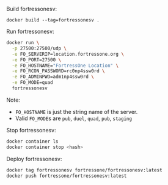 Build fortressonesv:

```
docker build --tag=fortressonesv .
```


Run fortressonesv:

```sh
docker run \
  -p 27500:27500/udp \
  -e FO_SERVERIP=location.fortressone.org \
  -e FO_PORT=27500 \
  -e FO_HOSTNAME="FortressOne Location" \
  -e FO_RCON_PASSWORD=rc0np4ssw0rd \
  -e FO_ADMINPWD=adm1np4ssw0rd \
  -e FO_MODE=quad
  fortressonesv
```

Note:
- `FO_HOSTNAME` is just the string name of the server.
- Valid `FO_MODE`s are `pub`, `duel`, `quad`, `pub`, `staging`


Stop fortressonesv:

```sh
docker container ls
docker container stop <hash>
```


Deploy fortressonesv:

```sh
docker tag fortressonesv fortressone/fortressonesv:latest
docker push fortressone/fortressonesv:latest
```

